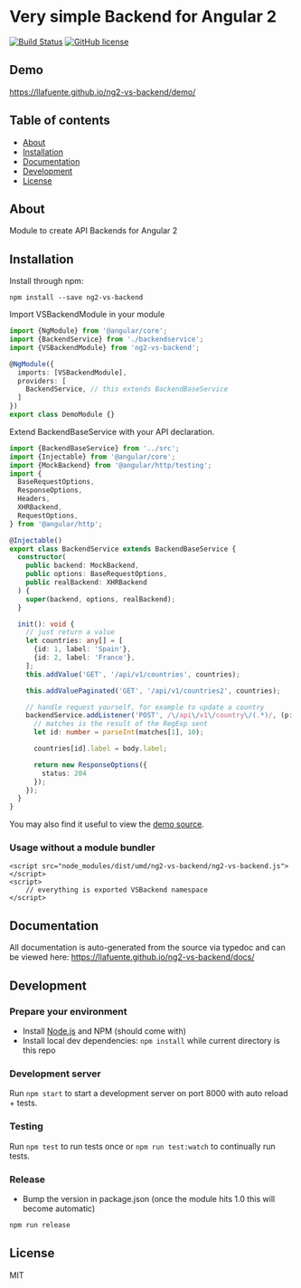# Very simple Backend for Angular 2
[![Build Status](https://travis-ci.org/llafuente/ng2-vs-backend.svg?branch=master)](https://travis-ci.org/llafuente/ng2-vs-backend)
[![GitHub license](https://img.shields.io/badge/license-MIT-blue.svg)](https://raw.githubusercontent.com/llafuente/ng2-vs-backend/master/LICENSE)

## Demo
https://llafuente.github.io/ng2-vs-backend/demo/

## Table of contents

- [About](#about)
- [Installation](#installation)
- [Documentation](#documentation)
- [Development](#development)
- [License](#licence)

## About

Module to create API Backends for Angular 2

## Installation

Install through npm:
```
npm install --save ng2-vs-backend
```

Import VSBackendModule in your module

```typescript
import {NgModule} from '@angular/core';
import {BackendService} from './backendservice';
import {VSBackendModule} from 'ng2-vs-backend';

@NgModule({
  imports: [VSBackendModule],
  providers: [
    BackendService, // this extends BackendBaseService
  ]
})
export class DemoModule {}
```

Extend BackendBaseService with your API declaration.

```typescript
import {BackendBaseService} from '../src';
import {Injectable} from '@angular/core';
import {MockBackend} from '@angular/http/testing';
import {
  BaseRequestOptions,
  ResponseOptions,
  Headers,
  XHRBackend,
  RequestOptions,
} from '@angular/http';

@Injectable()
export class BackendService extends BackendBaseService {
  constructor(
    public backend: MockBackend,
    public options: BaseRequestOptions,
    public realBackend: XHRBackend
  ) {
    super(backend, options, realBackend);
  }

  init(): void {
    // just return a value
    let countries: any[] = [
      {id: 1, label: 'Spain'},
      {id: 2, label: 'France'},
    ];
    this.addValue('GET', '/api/v1/countries', countries);

    this.addValuePaginated('GET', '/api/v1/countries2', countries);

    // handle request yourself, for example to update a country
    backendService.addListener('POST', /\/api\/v1\/country\/(.*)/, (p: UrlParams, matches: string[]) => {
      // matches is the result of the RegExp sent
      let id: number = parseInt(matches[1], 10);

      countries[id].label = body.label;

      return new ResponseOptions({
        status: 204
      });
    });
  }
}

```

You may also find it useful to view the [demo source](https://github.com/llafuente/ng2-vs-backend/blob/master/demo/demo.ts).

### Usage without a module bundler
```
<script src="node_modules/dist/umd/ng2-vs-backend/ng2-vs-backend.js"></script>
<script>
    // everything is exported VSBackend namespace
</script>
```

## Documentation
All documentation is auto-generated from the source via typedoc and can be viewed here:
https://llafuente.github.io/ng2-vs-backend/docs/

## Development

### Prepare your environment
* Install [Node.js](http://nodejs.org/) and NPM (should come with)
* Install local dev dependencies: `npm install` while current directory is this repo

### Development server
Run `npm start` to start a development server on port 8000 with auto reload + tests.

### Testing
Run `npm test` to run tests once or `npm run test:watch` to continually run tests.

### Release
* Bump the version in package.json (once the module hits 1.0 this will become automatic)
```bash
npm run release
```

## License

MIT
